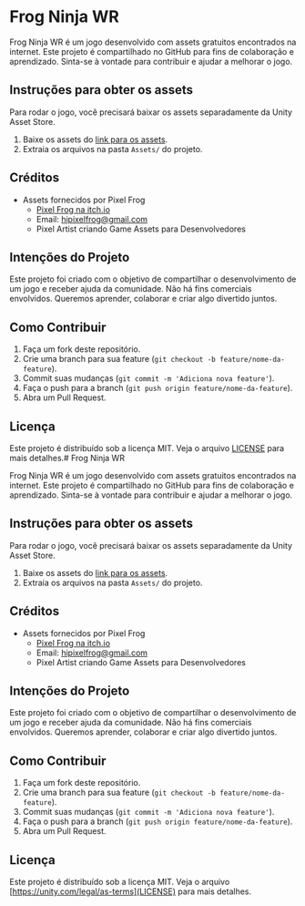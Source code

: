 # Frog Ninja WR

Frog Ninja WR é um jogo desenvolvido com assets gratuitos encontrados na internet. Este projeto é compartilhado no GitHub para fins de colaboração e aprendizado. Sinta-se à vontade para contribuir e ajudar a melhorar o jogo.

## Instruções para obter os assets

Para rodar o jogo, você precisará baixar os assets separadamente da Unity Asset Store.

1. Baixe os assets do [link para os assets](https://assetstore.unity.com/packages/2d/characters/pixel-adventure-1-155360#publisher).
2. Extraia os arquivos na pasta `Assets/` do projeto.

## Créditos

- Assets fornecidos por Pixel Frog
  - [Pixel Frog na itch.io](https://pixelfrog-store.itch.io/)
  - Email: hipixelfrog@gmail.com
  - Pixel Artist criando Game Assets para Desenvolvedores

## Intenções do Projeto

Este projeto foi criado com o objetivo de compartilhar o desenvolvimento de um jogo e receber ajuda da comunidade. Não há fins comerciais envolvidos. Queremos aprender, colaborar e criar algo divertido juntos.

## Como Contribuir

1. Faça um fork deste repositório.
2. Crie uma branch para sua feature (`git checkout -b feature/nome-da-feature`).
3. Commit suas mudanças (`git commit -m 'Adiciona nova feature'`).
4. Faça o push para a branch (`git push origin feature/nome-da-feature`).
5. Abra um Pull Request.

## Licença

Este projeto é distribuído sob a licença MIT. Veja o arquivo [LICENSE](LICENSE) para mais detalhes.# Frog Ninja WR

Frog Ninja WR é um jogo desenvolvido com assets gratuitos encontrados na internet. Este projeto é compartilhado no GitHub para fins de colaboração e aprendizado. Sinta-se à vontade para contribuir e ajudar a melhorar o jogo.

## Instruções para obter os assets

Para rodar o jogo, você precisará baixar os assets separadamente da Unity Asset Store.

1. Baixe os assets do [link para os assets](https://assetstore.unity.com/packages/2d/characters/pixel-adventure-1-155360#publisher).
2. Extraia os arquivos na pasta `Assets/` do projeto.

## Créditos

- Assets fornecidos por Pixel Frog
  - [Pixel Frog na itch.io](https://pixelfrog-store.itch.io/)
  - Email: hipixelfrog@gmail.com
  - Pixel Artist criando Game Assets para Desenvolvedores

## Intenções do Projeto

Este projeto foi criado com o objetivo de compartilhar o desenvolvimento de um jogo e receber ajuda da comunidade. Não há fins comerciais envolvidos. Queremos aprender, colaborar e criar algo divertido juntos.

## Como Contribuir

1. Faça um fork deste repositório.
2. Crie uma branch para sua feature (`git checkout -b feature/nome-da-feature`).
3. Commit suas mudanças (`git commit -m 'Adiciona nova feature'`).
4. Faça o push para a branch (`git push origin feature/nome-da-feature`).
5. Abra um Pull Request.

## Licença

Este projeto é distribuído sob a licença MIT. Veja o arquivo [https://unity.com/legal/as-terms](LICENSE) para mais detalhes.

